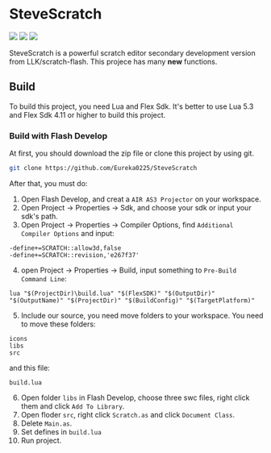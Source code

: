 # SteveScratch

[![](https://img.shields.io/github/license/Eureka0225/SteveScratch.svg?style=flat-square)](https://www.gnu.org/licenses/gpl-3.0.html)
![](https://img.shields.io/github/languages/code-size/Eureka0225/SteveScratch.svg?style=flat-square&color=cc9119)
![](https://img.shields.io/badge/actionscript-3.0-green.svg?style=flat-square)

SteveScratch is a powerful scratch editor secondary development version from LLK/scratch-flash. This projece has many **new** functions.

## Build
To build this project, you need Lua and Flex Sdk. It's better to use Lua 5.3 and Flex Sdk 4.11 or higher to build this project.

### Build with Flash Develop
At first, you should download the zip file or clone this project by using git.
```bash
git clone https://github.com/Eureka0225/SteveScratch
```
After that, you must do:
1. Open Flash Develop, and creat a `AIR AS3 Projector` on your workspace.
2. Open Project -> Properties -> Sdk, and choose your sdk or input your sdk's path.
3. Open Project -> Properties -> Compiler Options, find `Additional Compiler Options` and input:
```
-define+=SCRATCH::allow3d,false
-define+=SCRATCH::revision,'e267f37'
```
4. open Project -> Properties -> Build, input something to `Pre-Build Command Line`:
```
lua "$(ProjectDir)\build.lua" "$(FlexSDK)" "$(OutputDir)" "$(OutputName)" "$(ProjectDir)" "$(BuildConfig)" "$(TargetPlatform)"
```
5. Include our source, you need move folders to your workspace.
You need to move these folders:
```
icons
libs
src
```
and this file:
```
build.lua
```
6. Open folder `libs` in Flash Develop, choose three swc files, right click them and click `Add To Library`. 
7. Open floder `src`, right click `Scratch.as` and click `Document Class`. 
8. Delete `Main.as`. 
9. Set defines in `build.lua`
10. Run project.
